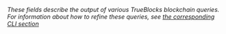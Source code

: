 _These fields describe the output of various TrueBlocks blockchain queries.
For information about how to refine these queries, see
[the corresponding CLI section](/docs/chifra/chaindata/)_
